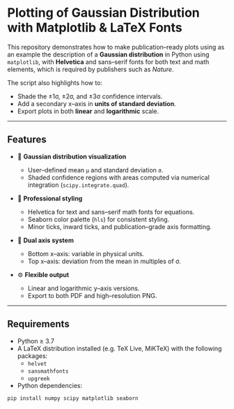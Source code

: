 # Plotting of Gaussian Distribution with Matplotlib & LaTeX Fonts

This repository demonstrates how to make publication–ready plots using as an example the description of a **Gaussian distribution** in Python using `matplotlib`, with **Helvetica** and sans–serif fonts for both text and math elements, which is required by publishers such as *Nature*.

The script also highlights how to:
- Shade the ±1σ, ±2σ, and ±3σ confidence intervals.
- Add a secondary x–axis in **units of standard deviation**.
- Export plots in both **linear** and **logarithmic** scale.

---

## Features

- 📐 **Gaussian distribution visualization**  
  - User–defined mean `μ` and standard deviation `σ`.  
  - Shaded confidence regions with areas computed via numerical integration (`scipy.integrate.quad`).  

- 🎨 **Professional styling**  
  - Helvetica for text and sans–serif math fonts for equations.  
  - Seaborn color palette (`hls`) for consistent styling.  
  - Minor ticks, inward ticks, and publication–grade axis formatting.  

- 🔁 **Dual axis system**  
  - Bottom x–axis: variable in physical units.  
  - Top x–axis: deviation from the mean in multiples of σ.  

- ⚙️ **Flexible output**  
  - Linear and logarithmic y–axis versions.  
  - Export to both PDF and high–resolution PNG.  

---

## Requirements

- Python ≥ 3.7  
- A LaTeX distribution installed (e.g. TeX Live, MiKTeX) with the following packages:  
  - `helvet`  
  - `sansmathfonts`  
  - `upgreek`  
- Python dependencies:  

```bash
pip install numpy scipy matplotlib seaborn

